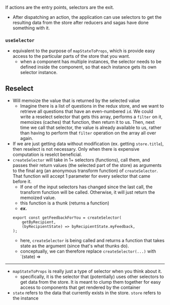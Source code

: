 
If actions are the entry points, selectors are the exit.
- After dispatching an action, the application can use selectors to get the resulting data from the store after reducers and sagas have done something with it.

### `useSelector`
- equivalent to the purpose of `mapStateToProps`, which is provide easy access to the particular parts of the store that you want. 
	- when a component has multiple instances, the selector needs to be defined inside the component, so that each instance gets its own selector instance.

## Reselect
- Will memoize the value that is returned by the selected value
    - Imagine there is a list of questions in the redux store, and we want to retrieve all questions that have an even-numbered `id`. We could write a reselect selector that gets this array, performs a `filter` on it, memoizes (caches) that function, then return it to us. Then, next time we call that selector, the value is already available to us, rather than having to perform that `filter` operation on the array all over again.
- If we are just getting data without modification (ex. getting `store.title`), then reselect is not necessary. Only when there is expensive computation is reselct beneficial.
- `createSelector` will take in 1+ selectors (functions), call them, and passes their return values (the selected part of the store) as arguments to the final arg (an anonymous transform function) of `createSelector`. That function will accept 1 parameter for every selector that came before it. 
	- If one of the input selectors has changed since the last call, the transform function will be called. Otherwise, it will just return the memoized value.
    - this function is a thunk (returns a function)
    - ***ex.***
    ```
    export const getFeedbackForYou = createSelector(
        getByRecipient,
        (byRecipientState) => byRecipientState.myFeedback,
    );
    ```
    - here, `createSelector` is being called and returns a function that takes state as the argument (since that's what thunks do).
    - conceptually, we can therefore replace `createSelector(...)` with `(state) => 

* * *

- `mapStateToProps` is really just a type of selector when you think about it.
	- specifically, it is the selector that (potentially) uses other selectors to get data from the store. It is meant to clump them together for easy access to components that get rendered by the container 
- `state` refers to the data that currently exists in the store. `store` refers to the instance
